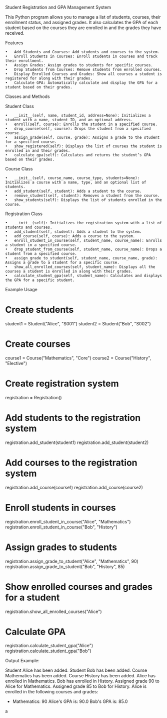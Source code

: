 Student Registration and GPA Management System

This Python program allows you to manage a list of students, courses, their enrollment status, and assigned grades. It also calculates the GPA of each student based on the courses they are enrolled in and the grades they have received.

Features

	•	Add Students and Courses: Add students and courses to the system.
	•	Enroll Students in Courses: Enroll students in courses and track their enrollment.
	•	Assign Grades: Assign grades to students for specific courses.
	•	Drop Students from Courses: Remove students from enrolled courses.
	•	Display Enrolled Courses and Grades: Show all courses a student is registered for along with their grades.
	•	Calculate GPA: Automatically calculate and display the GPA for a student based on their grades.

Classes and Methods

Student Class

	•	__init__(self, name, student_id, address=None): Initializes a student with a name, student ID, and an optional address.
	•	enroll(self, course): Enrolls the student in a specified course.
	•	drop_course(self, course): Drops the student from a specified course.
	•	assign_grade(self, course, grade): Assigns a grade to the student for a specified course.
	•	show_registered(self): Displays the list of courses the student is enrolled in and their grades.
	•	calculate_gpa(self): Calculates and returns the student’s GPA based on their grades.

Course Class

	•	__init__(self, course_name, course_type, students=None): Initializes a course with a name, type, and an optional list of students.
	•	add_student(self, student): Adds a student to the course.
	•	remove_student(self, student): Removes a student from the course.
	•	show_students(self): Displays the list of students enrolled in the course.

Registration Class

	•	__init__(self): Initializes the registration system with a list of students and courses.
	•	add_student(self, student): Adds a student to the system.
	•	add_course(self, course): Adds a course to the system.
	•	enroll_student_in_course(self, student_name, course_name): Enrolls a student in a specified course.
	•	drop_student_from_course(self, student_name, course_name): Drops a student from a specified course.
	•	assign_grade_to_student(self, student_name, course_name, grade): Assigns a grade to a student for a specific course.
	•	show_all_enrolled_courses(self, student_name): Displays all the courses a student is enrolled in along with their grades.
	•	calculate_student_gpa(self, student_name): Calculates and displays the GPA for a specific student.


Example Usage

# Create students
student1 = Student("Alice", "S001")
student2 = Student("Bob", "S002")

# Create courses
course1 = Course("Mathematics", "Core")
course2 = Course("History", "Elective")

# Create registration system
registration = Registration()

# Add students to the registration system
registration.add_student(student1)
registration.add_student(student2)

# Add courses to the registration system
registration.add_course(course1)
registration.add_course(course2)

# Enroll students in courses
registration.enroll_student_in_course("Alice", "Mathematics")
registration.enroll_student_in_course("Bob", "History")

# Assign grades to students
registration.assign_grade_to_student("Alice", "Mathematics", 90)
registration.assign_grade_to_student("Bob", "History", 85)

# Show enrolled courses and grades for a student
registration.show_all_enrolled_courses("Alice")

# Calculate GPA
registration.calculate_student_gpa("Alice")
registration.calculate_student_gpa("Bob")

Output Example:

Student Alice has been added.
Student Bob has been added.
Course Mathematics has been added.
Course History has been added.
Alice has enrolled in Mathematics.
Bob has enrolled in History.
Assigned grade 90 to Alice for Mathematics.
Assigned grade 85 to Bob for History.
Alice is enrolled in the following courses and grades:
- Mathematics: 90
Alice's GPA is: 90.0
Bob's GPA is: 85.0

a